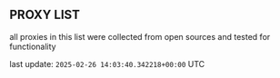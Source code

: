 ## PROXY LIST

all proxies in this list were collected from open sources and tested for functionality

last update: `2025-02-26 14:03:40.342218+00:00` UTC